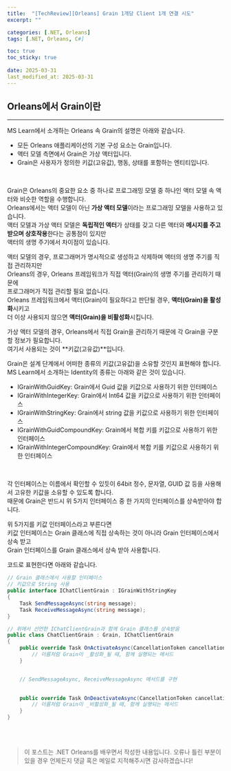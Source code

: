 ```yaml
---
title:  "[TechReview][Orleans] Grain 1개당 Client 1개 연결 시도"
excerpt: ""

categories: [.NET, Orleans]
tags: [.NET, Orleans, C#]

toc: true
toc_sticky: true
 
date: 2025-03-31
last_modified_at: 2025-03-31
---
```


## Orleans에서 Grain이란
---

MS Learn에서 소개하는 Orleans 속 Grain의 설명은 아래와 같습니다.  

* 모든 Orleans 애플리케이션의 기본 구성 요소는 Grain입니다.  
* 액터 모델 측면에서 Grain은 가상 액터입니다.  
* Grain은 사용자가 정의한 키값(고유값), 행동, 상태를 포함하는 엔티티입니다.  

<br/>

Grain은 Orleans의 중요한 요소 중 하나로 프로그래밍 모델 중 하나인 액터 모델 속 액터와 비슷한 역할을 수행합니다.  
Orleans에서는 액터 모델이 아닌 **가상 액터 모델**이라는 프로그래밍 모델을 사용하고 있습니다.  
액터 모델과 가상 액터 모델은 **독립적인 액터**가 상태를 갖고 다른 액터와 **메시지를 주고 받으며 상호작용**한다는 공통점이 있지만  
액터의 생명 주기에서 차이점이 있습니다.  

액터 모델의 경우, 프로그래머가 명시적으로 생성하고 삭제하며 액터의 생명 주기를 직접 관리하지만  
Orleans의 경우, Orleans 프레임워크가 직접 액터(Grain)의 생명 주기를 관리하기 때문에  
프로그래머가 직접 관리할 필요 없습니다.  
Orleans 프레임워크에서 액터(Grain)이 필요하다고 판단될 경우, **액터(Grain)을 활성화**시키고  
더 이상 사용되지 않으면 **액터(Grain)을 비활성화**시킵니다.  

가상 액터 모델의 경우, Orleans에서 직접 Grain을 관리하기 때문에 각 Grain을 구분할 정보가 필요합니다.  
여기서 사용되는 것이 **키값(고유값)**입니다.  

Grain은 설계 단계에서 어떠한 종류의 키값(고유값)을 소유할 것인지 표현해야 합니다.  
MS Learn에서 소개하는 Identity의 종류는 아래와 같은 것이 있습니다.  

* IGrainWithGuidKey: Grain에서 Guid 값을 키값으로 사용하기 위한 인터페이스  
* IGrainWithIntegerKey: Grain에서 Int64 값을 키값으로 사용하기 위한 인터페이스  
* IGrainWithStringKey: Grain에서 string 값을 키값으로 사용하기 위한 인터페이스  
* IGrainWithGuidCompoundKey: Grain에서 복합 키를 키값으로 사용하기 위한 인터페이스  
* IGrainWithIntegerCompoundKey: Grain에서 복합 키를 키값으로 사용하기 위한 인터페이스  

<br/>

각 인터페이스는 이름에서 확인할 수 있듯이 64bit 정수, 문자열, GUID 값 등을 사용해서 고유한 키값을 소유할 수 있도록 합니다.  
때문에 Grain은 반드시 위 5가지 인터페이스 중 한 가지의 인터페이스를 상속받아야 합니다.  

위 5가지를 키값 인터페이스라고 부른다면  
키값 인터페이스는 Grain 클래스에 직접 상속하는 것이 아니라 Grain 인터페이스에서 상속 받고  
Grain 인터페이스를 Grain 클래스에서 상속 받아 사용합니다.  

코드로 표현한다면 아래와 같습니다.  

```c#
// Grain 클래스에서 사용할 인터페이스
// 키값으로 String 사용
public interface IChatClientGrain : IGrainWithStringKey
{
    Task SendMessageAsync(string message);
    Task ReceiveMessageAsync(string message);
}

// 위에서 선언한 IChatClientGrain과 함께 Grain 클래스를 상속받음
public class ChatClientGrain : Grain, IChatClientGrain
{
    public override Task OnActivateAsync(CancellationToken cancellationToken) {
        // 이름처럼 Grain이 _활성화_될 때, 함께 실행되는 메서드
    }


    // SendMessageAsync, ReceiveMessageAsync 메서드를 구현

    
    public override Task OnDeactivateAsync(CancellationToken cancellationToken) {
        // 이름처럼 Grain이 _비활성화_될 때, 함께 실행되는 메서드
    }
}
```

<br/>


<br/>

> 이 포스트는 .NET Orleans를 배우면서 작성한 내용입니다.
> 오류나 틀린 부분이 있을 경우 언제든지 댓글 혹은 메일로 지적해주시면 감사하겠습니다!